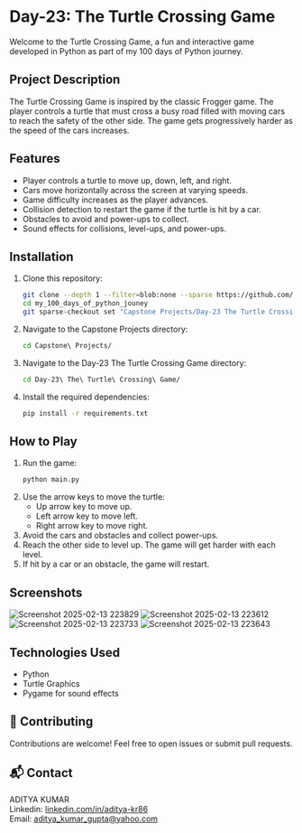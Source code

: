 # Day-23: The Turtle Crossing Game

Welcome to the Turtle Crossing Game, a fun and interactive game developed in Python as part of my 100 days of Python journey.

## Project Description

The Turtle Crossing Game is inspired by the classic Frogger game. The player controls a turtle that must cross a busy road filled with moving cars to reach the safety of the other side. The game gets progressively harder as the speed of the cars increases.

## Features

- Player controls a turtle to move up, down, left, and right.
- Cars move horizontally across the screen at varying speeds.
- Game difficulty increases as the player advances.
- Collision detection to restart the game if the turtle is hit by a car.
- Obstacles to avoid and power-ups to collect.
- Sound effects for collisions, level-ups, and power-ups.

## Installation

1. Clone this repository:
   ```bash
   git clone --depth 1 --filter=blob:none --sparse https://github.com/aditya-kr86/my_100_days_of_python_jouney.git
   cd my_100_days_of_python_jouney
   git sparse-checkout set "Capstone Projects/Day-23 The Turtle Crossing Game"
   ```
2. Navigate to the Capstone Projects directory:
   ```bash
   cd Capstone\ Projects/
   ```
3. Navigate to the Day-23 The Turtle Crossing Game directory:
   ```bash
   cd Day-23\ The\ Turtle\ Crossing\ Game/
   ```
4. Install the required dependencies:
   ```sh
   pip install -r requirements.txt
   ```

## How to Play

1. Run the game:
    ```sh
    python main.py
    ```
2. Use the arrow keys to move the turtle:
    - Up arrow key to move up.
    - Left arrow key to move left.
    - Right arrow key to move right.
3. Avoid the cars and obstacles and collect power-ups.
4. Reach the other side to level up. The game will get harder with each level.
5. If hit by a car or an obstacle, the game will restart.

## Screenshots
![Screenshot 2025-02-13 223829](https://github.com/user-attachments/assets/39c586ec-1809-4baf-b78f-ebeca95b5048)
![Screenshot 2025-02-13 223612](https://github.com/user-attachments/assets/381dad2e-c633-41af-8914-3e1886856743)
![Screenshot 2025-02-13 223733](https://github.com/user-attachments/assets/e9c4cc28-e47f-43b8-a069-772738b604c4)
![Screenshot 2025-02-13 223643](https://github.com/user-attachments/assets/b56c1236-ef52-4a3f-84e4-58cf61712caa)


## Technologies Used

- Python
- Turtle Graphics
- Pygame for sound effects


## 🤝 Contributing

Contributions are welcome! Feel free to open issues or submit pull requests.

## 📬 Contact

ADITYA KUMAR  
Linkedin: [linkedin.com/in/aditya-kr86](http://linkedin.com/in/aditya-kr86)  
Email: [aditya_kumar_gupta@yahoo.com](mailto:aditya_kumar_gupta@yahoo.com)
